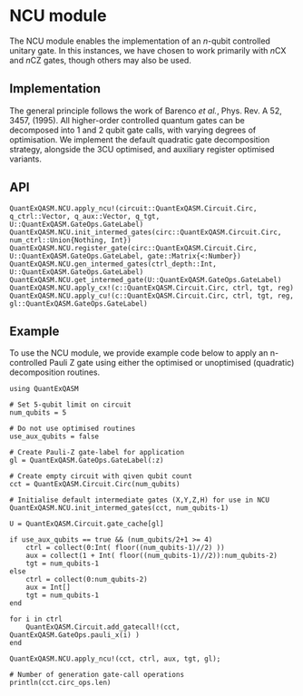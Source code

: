 # NCU module
The NCU module enables the implementation of an $n$-qubit controlled unitary gate. In this instances, we have chosen to work primarily with $n$CX and $n$CZ gates, though others may also be used.

## Implementation
The general principle follows the work of Barenco *et al.*, Phys. Rev. A 52, 3457, (1995). All higher-order controlled quantum gates can be decomposed into 1 and 2 qubit gate calls, with varying degrees of optimisation. We implement the default quadratic gate decomposition strategy, alongside the 3CU optimised, and auxiliary register optimised variants.

## API

```@docs
QuantExQASM.NCU.apply_ncu!(circuit::QuantExQASM.Circuit.Circ, q_ctrl::Vector, q_aux::Vector, q_tgt, U::QuantExQASM.GateOps.GateLabel)
QuantExQASM.NCU.init_intermed_gates(circ::QuantExQASM.Circuit.Circ, num_ctrl::Union{Nothing, Int})
QuantExQASM.NCU.register_gate(circ::QuantExQASM.Circuit.Circ, U::QuantExQASM.GateOps.GateLabel, gate::Matrix{<:Number})
QuantExQASM.NCU.gen_intermed_gates(ctrl_depth::Int, U::QuantExQASM.GateOps.GateLabel)
QuantExQASM.NCU.get_intermed_gate(U::QuantExQASM.GateOps.GateLabel)
QuantExQASM.NCU.apply_cx!(c::QuantExQASM.Circuit.Circ, ctrl, tgt, reg)
QuantExQASM.NCU.apply_cu!(c::QuantExQASM.Circuit.Circ, ctrl, tgt, reg, gl::QuantExQASM.GateOps.GateLabel)
```

## Example 
To use the NCU module, we provide example code below to apply an n-controlled Pauli Z gate using either the optimised or unoptimised (quadratic) decomposition routines.

```@example
using QuantExQASM

# Set 5-qubit limit on circuit
num_qubits = 5

# Do not use optimised routines
use_aux_qubits = false

# Create Pauli-Z gate-label for application
gl = QuantExQASM.GateOps.GateLabel(:z)

# Create empty circuit with qiven qubit count
cct = QuantExQASM.Circuit.Circ(num_qubits)

# Initialise default intermediate gates (X,Y,Z,H) for use in NCU
QuantExQASM.NCU.init_intermed_gates(cct, num_qubits-1)

U = QuantExQASM.Circuit.gate_cache[gl]

if use_aux_qubits == true && (num_qubits/2+1 >= 4)
    ctrl = collect(0:Int( floor((num_qubits-1)//2) ))
    aux = collect(1 + Int( floor((num_qubits-1)//2)):num_qubits-2)
    tgt = num_qubits-1
else
    ctrl = collect(0:num_qubits-2)
    aux = Int[]
    tgt = num_qubits-1
end

for i in ctrl
    QuantExQASM.Circuit.add_gatecall!(cct, QuantExQASM.GateOps.pauli_x(i) )
end

QuantExQASM.NCU.apply_ncu!(cct, ctrl, aux, tgt, gl);

# Number of generation gate-call operations
println(cct.circ_ops.len)
```